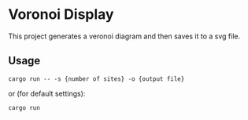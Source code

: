 # Voronoi Display
This project generates a veronoi diagram and then saves it to a svg file.

## Usage
`cargo run -- -s {number of sites} -o {output file}`

or (for default settings):

`cargo run`
